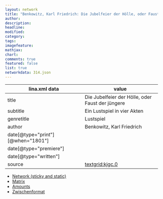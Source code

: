 ```yaml
---
layout: network
title: "Benkowitz, Karl Friedrich: Die Jubelfeier der Hölle, oder Faust der jüngere (1801)"
author:
description:
headline:
modified:
category:
tags:
imagefeature: 
mathjax: 
chart: 
comments: true
featured: false
list: true
networkdata: 314.json
---
```

lina.xml data  | value
------------- | -------------
title|Die Jubelfeier der Hölle, oder Faust der jüngere
subtitle|Ein Lustspiel in vier Akten
genretitle|Lustspiel
author|Benkowitz, Karl Friedrich
date[@type="print"][@when="1801"]|
date[@type="premiere"]|
date[@type="written"]|
source|[textgrid:kjgc.0](https://textgridlab.org/1.0/tgcrud-public/rest/textgrid:kjgc.0/data)



* [Network (sticky and static)](/linas/network314)
* [Matrix](/linas/matrix314)
* [Amounts](/linas/amount314)
* [Zwischenformat](/linas/lina314 )
